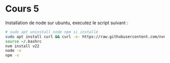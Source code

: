 # Cours 5 

Installation de node sur ubuntu, executez le script suivant : 
```bash
# sudo apt uninstall node npm si installé
sudo apt install curl && curl -o- https://raw.githubusercontent.com/nvm-sh/nvm/v0.39.1/install.sh | bash
source ~/.bashrc
nvm install v22
node -v
npm -v
```
